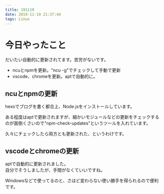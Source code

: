 ```yaml
---
title: 191119
date: 2019-11-19 21:37:44
tags: Linux
---
```

# 今日やったこと
だいたい自動的に更新されてます。苦労がないです。
- ncuとnpmを更新。"ncu -g"でチェックして手動で更新
- vscode、chromeを更新。aptで自動的に。

## ncuとnpmの更新
hexoでブログを書く都合上、Node.jsをインストールしています。

ある程度はaptで更新されますが、細かいモジュールなどの更新をチェックするのが面倒くさいので"npm-check-updates"というツールを入れています。

久々にチェックしたら両方とも更新された、というわけです。

## vscodeとchromeの更新
aptで自動的に更新されました。  
自分でそうしましたが、手間がなくていいですね。

Windowsなどで使ってるのと、さほど変わらない使い勝手を得られるので便利です。
